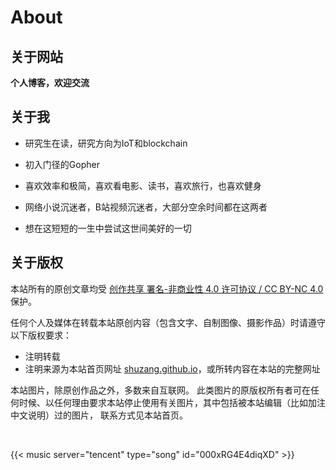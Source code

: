 # About




## 关于网站

**个人博客，欢迎交流**

## 关于我

- 研究生在读，研究方向为IoT和blockchain
- 初入门径的Gopher
- 喜欢效率和极简，喜欢看电影、读书，喜欢旅行，也喜欢健身
- 网络小说沉迷者，B站视频沉迷者，大部分空余时间都在这两者

- 想在这短短的一生中尝试这世间美好的一切

## 关于版权

本站所有的原创文章均受 [创作共享 署名-非商业性 4.0 许可协议 / CC BY-NC 4.0](https://creativecommons.org/licenses/by-nc/4.0/) 保护。

任何个人及媒体在转载本站原创内容（包含文字、自制图像、摄影作品）时请遵守以下版权要求：

- 注明转载
- 注明来源为本站首页网址 [shuzang.github.io](https://shuzang.github.io/)，或所转内容在本站的完整网址

本站图片，除原创作品之外，多数来自互联网。 此类图片的原版权所有者可在任何时候、以任何理由要求本站停止使用有关图片，其中包括被本站编辑（比如加注中文说明）过的图片， 联系方式见本站首页。

<br>

{{< music server="tencent" type="song" id="000xRG4E4diqXD" >}}
